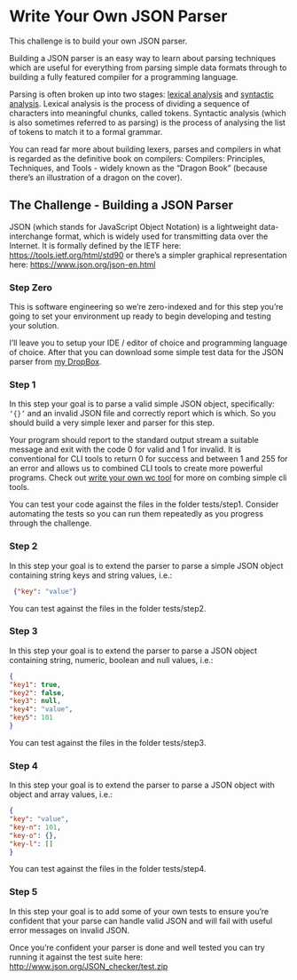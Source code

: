 # Write Your Own JSON Parser

This challenge is to build your own JSON parser.

Building a JSON parser is an easy way to learn about parsing techniques which are useful for everything from parsing
simple data formats through to building a fully featured compiler for a programming language.

Parsing is often broken up into two stages: [lexical analysis](https://en.wikipedia.org/wiki/Lexical_analysis)
and [syntactic analysis](https://en.wikipedia.org/wiki/Parsing). Lexical analysis is the process of dividing a sequence
of characters into meaningful chunks, called tokens. Syntactic analysis (which is also sometimes referred to as parsing)
is the process of analysing the list of tokens to match it to a formal grammar.

You can read far more about building lexers, parses and compilers in what is regarded as the definitive book on
compilers: Compilers: Principles, Techniques, and Tools - widely known as the “Dragon Book” (because there’s an
illustration of a dragon on the cover).

## The Challenge - Building a JSON Parser

JSON (which stands for JavaScript Object Notation) is a lightweight data-interchange format, which is widely used for
transmitting data over the Internet. It is formally defined by the IETF here: https://tools.ietf.org/html/std90 or
there’s a simpler graphical representation here: https://www.json.org/json-en.html

### Step Zero

This is software engineering so we’re zero-indexed and for this step you’re going to set your environment up ready to
begin developing and testing your solution.

I’ll leave you to setup your IDE / editor of choice and programming language of choice. After that you can download some
simple test data for the JSON parser from [my DropBox](https://www.dropbox.com/s/vthtr4897fkuhw8/tests.zip?dl=0).

### Step 1

In this step your goal is to parse a valid simple JSON object, specifically: ```‘{}’``` and an invalid JSON file and
correctly
report which is which. So you should build a very simple lexer and parser for this step.

Your program should report to the standard output stream a suitable message and exit with the code 0 for valid and 1 for
invalid. It is conventional for CLI tools to return 0 for success and between 1 and 255 for an error and allows us to
combined CLI tools to create more powerful programs. Check
out [write your own wc tool](https://codingchallenges.fyi/challenges/challenge-wc) for more on combing simple cli
tools.

You can test your code against the files in the folder tests/step1. Consider automating the tests so you can run them
repeatedly as you progress through the challenge.

### Step 2

In this step your goal is to extend the parser to parse a simple JSON object containing string keys and string values,
i.e.:

```json
 {"key": "value"}
```

You can test against the files in the folder tests/step2.

### Step 3

In this step your goal is to extend the parser to parse a JSON object containing string, numeric, boolean and null
values, i.e.:

```json
{
"key1": true,
"key2": false,
"key3": null,
"key4": "value",
"key5": 101
}
```

You can test against the files in the folder tests/step3.

### Step 4

In this step your goal is to extend the parser to parse a JSON object with object and array values, i.e.:

```json
{
"key": "value",
"key-n": 101,
"key-o": {},
"key-l": []
}
```

You can test against the files in the folder tests/step4.

### Step 5

In this step your goal is to add some of your own tests to ensure you’re confident that your parse can handle valid JSON
and will fail with useful error messages on invalid JSON.

Once you’re confident your parser is done and well tested you can try running it against the test suite
here: http://www.json.org/JSON_checker/test.zip
